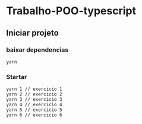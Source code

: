 # Trabalho-POO-typescript
## Iniciar projeto
### baixar dependencias
```console
yarn
```
### Startar
```console
yarn 1 // exercicio 1
yarn 2 // exercicio 2
yarn 3 // exercicio 3
yarn 4 // exercicio 4
yarn 5 // exercicio 5
yarn 6 // exercicio 6
```
